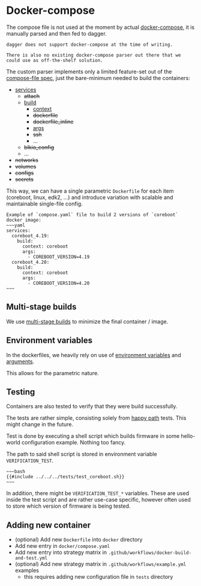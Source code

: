 # Docker-compose

The compose file is not used at the moment by actual [docker-compose](https://docs.docker.com/compose/), it is manually parsed and then fed to dagger.

```admonish info
dagger does not support docker-compose at the time of writing.

There is also no existing docker-compose parser out there that we could use as off-the-shelf solution.
```

The custom parser implements only a limited feature-set out of the [compose-file spec](https://docs.docker.com/compose/compose-file/), just the bare-minimum needed to build the containers:
- [services](https://docs.docker.com/compose/compose-file/05-services/)
    - ~~attach~~
    - [build](https://docs.docker.com/compose/compose-file/build/)
        - [context](https://docs.docker.com/compose/compose-file/build/#context)
        - ~~dockerfile~~
        - ~~dockerfile_inline~~
        - [args](https://docs.docker.com/compose/compose-file/build/#args)
        - ~~ssh~~
        - ...
    - ~~blkio_config~~
    - ...
- ~~networks~~
- ~~volumes~~
- ~~configs~~
- ~~secrets~~

This way, we can have a single parametric `Dockerfile` for each item (coreboot, linux, edk2, ...) and introduce variation with scalable and maintainable single-file config.

```admonish example
Example of `compose.yaml` file to build 2 versions of `coreboot` docker image:
~~~yaml
services:
  coreboot_4.19:
    build:
      context: coreboot
      args:
        - COREBOOT_VERSION=4.19
  coreboot_4.20:
    build:
      context: coreboot
      args:
        - COREBOOT_VERSION=4.20
~~~
```



## Multi-stage builds

We use [multi-stage builds](https://docs.docker.com/build/building/multi-stage/) to minimize the final container / image.


## Environment variables

In the dockerfiles, we heavily rely on use of [environment variables](https://docs.docker.com/engine/reference/builder/#env) and [arguments](https://docs.docker.com/engine/reference/builder/#arg).

This allows for the parametric nature.


## Testing

Containers are also tested to verify that they were build successfully.

The tests are rather simple, consisting solely from [happy path](https://en.wikipedia.org/wiki/Happy_path) tests. This might change in the future.

Test is done by executing a shell script which builds firmware in some hello-world configuration example. Nothing too fancy.

The path to said shell script is stored in environment variable `VERIFICATION_TEST`.

```admonish example collapsible=true title="Example of coreboot test"
~~~bash
{{#include ../../../tests/test_coreboot.sh}}
~~~
```

In addition, there might be `VERIFICATION_TEST_*` variables. These are used inside the test script and are rather use-case specific, however often used to store which version of firmware is being tested.


## Adding new container

- (optional) Add new `Dockerfile` into `docker` directory
- Add new entry in `docker/compose.yaml`
- Add new entry into strategy matrix in `.github/workflows/docker-build-and-test.yml`
- (optional) Add new strategy matrix in `.github/workflows/example.yml` examples
    - this requires adding new configuration file in `tests` directory
